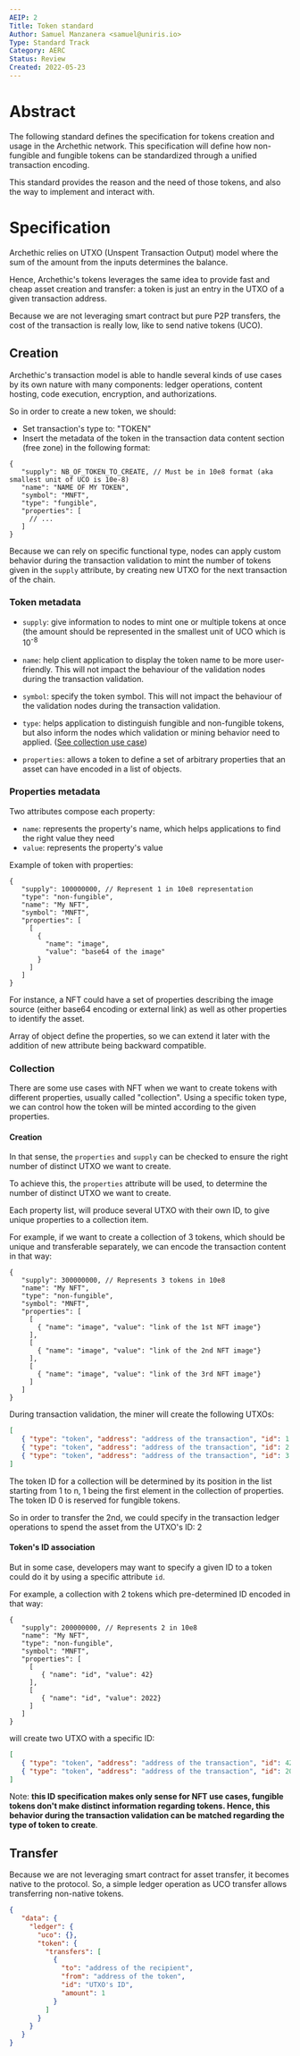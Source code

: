 ```yaml
---
AEIP: 2
Title: Token standard
Author: Samuel Manzanera <samuel@uniris.io>
Type: Standard Track
Category: AERC
Status: Review
Created: 2022-05-23
---
```


# Abstract

The following standard defines the specification for tokens creation and usage in the Archethic network. 
This specification will define how non-fungible and fungible tokens can be standardized through a unified transaction encoding.

This standard provides the reason and the need of those tokens, and also the way to implement and interact with.

# Specification

Archethic relies on UTXO (Unspent Transaction Output) model where the sum of the amount from the inputs determines the balance.

Hence, Archethic's tokens leverages the same idea to provide fast and cheap asset creation and transfer: a token is just an entry in the UTXO of a given transaction address.

Because we are not leveraging smart contract but pure P2P transfers, the cost of the transaction is really low, like to send native tokens (UCO).

## Creation

Archethic's transaction model is able to handle several kinds of use cases by its own nature with many components: ledger operations, content hosting, code execution, encryption, and authorizations.

So in order to create a new token, we should:
- Set transaction's type to: "TOKEN"
- Insert the metadata of the token in the transaction data content section (free zone) in the following format:
```jsonc
{
   "supply": NB_OF_TOKEN_TO_CREATE, // Must be in 10e8 format (aka smallest unit of UCO is 10e-8)
   "name": "NAME OF MY TOKEN",
   "symbol": "MNFT",
   "type": "fungible",
   "properties": [
     // ...
   ]
}
```

Because we can rely on specific functional type, nodes can apply custom behavior during the transaction validation to mint the number of tokens given in the `supply` attribute, by creating new UTXO for the next transaction of the chain. 

### Token metadata

- `supply`: give information to nodes to mint one or multiple tokens at once (the amount should be represented in the smallest unit of UCO which is 10<sup>-8

- `name`: help client application to display the token name to be more user-friendly.
This will not impact the behaviour of the validation nodes during the transaction validation.

- `symbol`: specify the token symbol. This will not impact the behaviour of the validation nodes during the transaction validation.

- `type`: helps application to distinguish fungible and non-fungible tokens, but also inform the nodes which validation or mining behavior need to applied. ([See collection use case](#collection))  

- `properties`: allows a token to define a set of arbitrary properties that an asset can have encoded in a list of objects.

### Properties metadata

Two attributes compose each property:
  - `name`: represents the property's name, which helps applications to find the right value they need
  - `value`: represents the property's value

Example of token with properties:
```jsonc
{
   "supply": 100000000, // Represent 1 in 10e8 representation
   "type": "non-fungible",
   "name": "My NFT",
   "symbol": "MNFT",
   "properties": [
     [
       {
         "name": "image",
         "value": "base64 of the image"
       }
     ]
   ]
}
```

For instance, a NFT could have a set of properties describing the image source (either base64 encoding or external link) as well as other properties to identify the asset.


Array of object define the properties, so we can extend it later with the addition of new attribute being backward compatible.

### Collection

There are some use cases with NFT when we want to create tokens with different properties, usually called "collection".
Using a specific token type, we can control how the token will be minted according to the given properties.

#### Creation

In that sense, the `properties` and `supply` can be checked to ensure the right number of distinct UTXO we want to create.

To achieve this, the `properties` attribute will be used, to determine the number of distinct UTXO we want to create.

Each property list, will produce several UTXO with their own ID, to give unique properties to a collection item.

For example, if we want to create a collection of 3 tokens, which should be unique and transferable separately, we can encode the transaction content in that way:
```jsonc
{
   "supply": 300000000, // Represents 3 tokens in 10e8
   "name": "My NFT",
   "type": "non-fungible",
   "symbol": "MNFT",
   "properties": [
     [
       { "name": "image", "value": "link of the 1st NFT image"}
     ],
     [
       { "name": "image", "value": "link of the 2nd NFT image"}
     ],
     [
       { "name": "image", "value": "link of the 3rd NFT image"}
     ]
   ]
} 
```

During transaction validation, the miner will create the following UTXOs:
```json
[
   { "type": "token", "address": "address of the transaction", "id": 1 }
   { "type": "token", "address": "address of the transaction", "id": 2 }
   { "type": "token", "address": "address of the transaction", "id": 3 }
]
```

The token ID for a collection will be determined by its position in the list starting from 1 to n, 1 being the first element in the collection of properties.
The token ID 0 is reserved for fungible tokens.

So in order to transfer the 2nd, we could specify in the transaction ledger operations to spend the asset from the UTXO's ID: 2

#### Token's ID association

But in some case, developers may want to specify a given ID to a token could do it by using a specific attribute `id`.

For example, a collection with 2 tokens which pre-determined ID encoded in that way:
```jsonc
{
   "supply": 200000000, // Represents 2 in 10e8 
   "name": "My NFT",
   "type": "non-fungible",
   "symbol": "MNFT",
   "properties": [
     [
        { "name": "id", "value": 42}
     ],
     [
        { "name": "id", "value": 2022}
     ]
   ]
}
```

will create two UTXO with a specific ID:
```json
[
   { "type": "token", "address": "address of the transaction", "id": 42 }
   { "type": "token", "address": "address of the transaction", "id": 2022 }
]
```

Note: **this ID specification makes only sense for NFT use cases, fungible tokens don't make distinct information regarding tokens. Hence, this behavior during the transaction validation can be matched regarding the type of token to create**. 


## Transfer

Because we are not leveraging smart contract for asset transfer, it becomes native to the protocol.
So, a simple ledger operation as UCO transfer allows transferring non-native tokens.

```json
{
   "data": {
     "ledger": {
       "uco": {},
       "token": {
         "transfers": [
           { 
             "to": "address of the recipient", 
             "from": "address of the token", 
             "id": "UTXO's ID", 
             "amount": 1
           }
         ]
       }
     }
   }  
}
```
